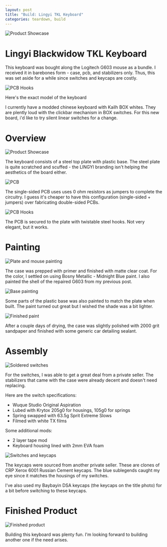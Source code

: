 ```yaml
---
layout: post
title: "Build: Lingyi TKL Keyboard"
categories: teardown, build
---
```

![Product Showcase](/assets/lingyi_build/IMG_10.jpg)

# Lingyi Blackwidow TKL Keyboard

This keyboard was bought along the Logitech G603 mouse as a bundle. I received it in barebones form - case, pcb, and stabilizers only. Thus, this was set aside for a while since switches and keycaps are costly.

![PCB Hooks](/assets/lingyi_build/IMG_4.jpg)

Here's the exact model of the keyboard

I currently have a modded chinese keyboard with Kailh BOX whites. They are plently loud with the clickbar mechanism in BOX switches. For this new board, i'd like to try silent linear switches for a change.

# Overview

![Product Showcase](/assets/lingyi_build/IMG_1.jpg)

The keyboard consists of a steel top plate with plastic base. The steel plate is quite scratched and scuffed - the LINGYI branding isn't helping the aesthetics of the board either. 

![PCB](/assets/lingyi_build/IMG_2.jpg)

The single-sided PCB uses uses 0 ohm resistors as jumpers to complete the circuitry. I guess it's cheaper to have this configuration (single-sided + jumpers) over fabricating double-sided PCBs. 

![PCB Hooks](/assets/lingyi_build/IMG_3.jpg)

The PCB is secured to the plate with twistable steel hooks. Not very elegant, but it works. 

# Painting

![Plate and mouse painting](/assets/lingyi_build/IMG_5.jpg)

The case was prepped with primer and finished with matte clear coat. For the color, I settled on using Bosny Metallic - Midnight Blue paint. I also painted the shell of the repaired G603 from my previous post.

![Base painting](/assets/lingyi_build/IMG_7.jpg)

Some parts of the plastic base was also painted to match the plate when built. The paint turned out great but I wished the shade was a bit lighter.

![Finished paint](/assets/lingyi_build/IMG_8.jpg)

After a couple days of drying, the case was slightly polished with 2000 grit sandpaper and finished with some generic car detailing sealant.

# Assembly

![Soldered switches](/assets/lingyi_build/IMG_9.jpg)

For the switches, I was able to get a great deal from a private seller. The stabilizers that came with the case were already decent and doesn't need replacing.

Here are the switch specifications:
- Wuque Studio Original Aspiration
- Lubed with Krytox 205g0 for housings, 105g0 for springs
- Spring swapped with 63.5g Sprit Extreme Slows
- Filmed with white TX films

Some additional mods:
- 2 layer tape mod
- Keyboard housing lined with 2mm EVA foam

![Switches and keycaps](/assets/lingyi_build/IMG_11.jpg)

The keycaps were sourced from another private seller. These are clones of CRP Xerox 6001 Russian Cement keycaps. The blue sublegends caught my eye since it matches the housings of my switches. 

I've also used my Baybayin DSA keycaps (the keycaps on the title photo) for a bit before switching to these keycaps.

# Finished Product

![Finished product](/assets/lingyi_build/IMG_12.jpg)

Building this keyboard was plenty fun. I'm looking forward to building another one if the need arises.